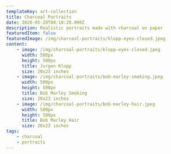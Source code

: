 ```yaml
---
templateKey: art-collection
title: Charcoal Portraits
date: 2020-05-20T00:18:20.000Z
description: Realistic portraits made with charcoal on paper
featuredItem: false
featuredImage: /img/charcoal-portraits/klopp-eyes-closed.jpeg
content:
    - image: /img/charcoal-portraits/klopp-eyes-closed.jpeg
      width: 500px
      height: 500px
      title: Jurgen Klopp
      size: 20x23 inches
    - image: /img/charcoal-portraits/bob-marley-smoking.jpeg
      width: 500px
      height: 500px
      title: Bob Marley Smoking
      size: 20x23 inches
    - image: /img/charcoal-portraits/bob-marley-hair.jpeg
      width: 500px
      height: 500px
      title: Bob Marley Hair
      size: 20x23 inches
tags:
    - charcoal
    - portraits
---
```

